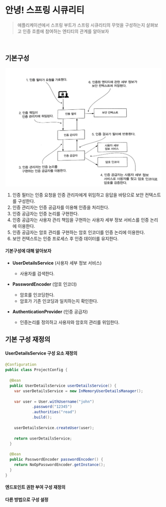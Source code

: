# 안녕! 스프링 시큐리티

> 애플리케이션에서 스프링 부트가 스프링 시큐리티의 무엇을 구성하는지 살펴보고 인증 흐름에 참여하는 엔티티의 관계를 알아보자

<br/>

## 기본구성

![00001](assets/00001.jpg)

1. 인증 필터는 인증 요청을 인증 관리자에게 위임하고 응답을 바탕으로 보안 컨텍스트를 구성한다.
2. 인증 관리자는 인증 공급자를 이용해 인증을 처리한다.
3. 인증 공급자는 인증 논리를 구현한다.
4. 인증 공급자는 사용자 관리 책임을 구현하는 사용자 세부 정보 서비스를 인증 논리에 이용한다.
5. 인증 공급자는 암호 관리를 구현하는 암호 인코더를 인증 논리에 이용한다.
6. 보안 컨텍스트는 인증 프로세스 후 인증 데이터를 유지한다.



#### 기본구성에 대해 알아보자

- **UserDetailsService** (사용자 세부 정보 서비스)
  - 사용자를 검색한다.

- **PasswordEncoder** (암호 인코더)
  - 암호를 인코딩한다.
  - 암호가 기존 인코딩과 일치하는지 확인한다.
- **AuthenticationProvider** (인증 공급자)
  - 인증논리를 정의하고 사용자와 암호의 관리를 위임한다.



## 기본 구성 재정의



#### UserDetailsService 구성 요소 재정의

```java
@Configuration
public class ProjectConfig {

  @Bean
  public UserDetailsService userDetailsService() {
    var userDetailsService = new InMemoryUserDetailsManager();

    var user = User.withUsername("john")
            .password("12345")
            .authorities("read")
            .build();

    userDetailsService.createUser(user);

    return userDetailsService;
  }

  @Bean
  public PasswordEncoder passwordEncoder() {
    return NoOpPasswordEncoder.getInstance();
  }
}
```



#### 엔드포인트 권한 부여 구성 재정의

#### 다른 방법으로 구성 설정